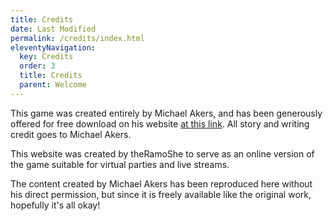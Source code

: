 ```yaml
---
title: Credits
date: Last Modified
permalink: /credits/index.html
eleventyNavigation:
  key: Credits
  order: 3
  title: Credits
  parent: Welcome
---
```

This game was created entirely by Michael Akers, and has been generously offered for free download on his website [at this link](http://www.whodunitmysteries.com/sour.html). All story and writing credit goes to Michael Akers.

This website was created by theRamoShe to serve as an online version of the game suitable for virtual parties and live streams.

The content created by Michael Akers has been reproduced here without his direct permission, but since it is freely available like the original work, hopefully it's all okay!